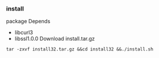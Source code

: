 ### install
package Depends 
- libcurl3
- libssl1.0.0
Download install.tar.gz 
```
tar -zxvf install32.tar.gz &&cd install32 &&./install.sh
```
